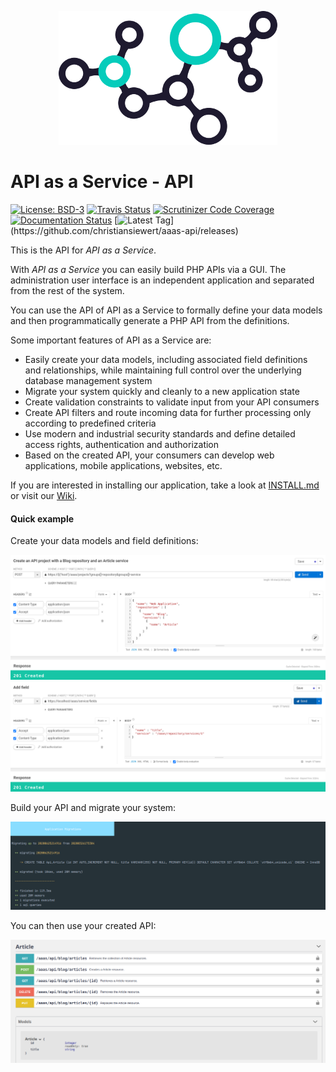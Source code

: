 <p align="center">
    <img src="https://raw.githubusercontent.com/christiansiewert/aaas-api/develop/docs/logo.png" alt="API as a Service" />
</p>

# API as a Service - API

[![License: BSD-3](https://img.shields.io/badge/License-BSD%203--Clause-blue.svg)](https://opensource.org/licenses/BSD-3-Clause)
[![Travis Status](https://img.shields.io/travis/christiansiewert/aaas-api.svg)](https://travis-ci.org/christiansiewert/aaas-api)
[![Scrutinizer Code Coverage](https://img.shields.io/scrutinizer/coverage/g/christiansiewert/aaas-api.svg)](https://scrutinizer-ci.com/g/christiansiewert/aaas-api)
[![Documentation Status](https://readthedocs.org/projects/aaas-api/badge/?version=latest)](https://aaas-api.readthedocs.io)
[![Latest Tag](https://img.shields.io/github/tag/christiansiewert/aaas-api.svg?)](https://github.com/christiansiewert/aaas-api/releases)

This is the API for _API as a Service_.

With _API as a Service_ you can easily build PHP APIs via a GUI. The administration user interface is an independent application and separated from the rest of the system. 

You can use the API of API as a Service to formally define your data models and then programmatically generate a PHP API from the definitions.

Some important features of API as a Service are:

 * Easily create your data models, including associated field definitions and relationships, while maintaining full control over the underlying database management system
 * Migrate your system quickly and cleanly to a new application state 
 * Create validation constraints to validate input from your API consumers
 * Create API filters and route incoming data for further processing only according to predefined criteria
 * Use modern and industrial security standards and define detailed access rights, authentication and authorization
 * Based on the created API, your consumers can develop web applications, mobile applications, websites, etc.
 
If you are interested in installing our application, take a look at [INSTALL.md] or visit our [Wiki].

#### Quick example

Create your data models and field definitions:

<img src="https://raw.githubusercontent.com/christiansiewert/aaas-api/develop/docs/images/quick_example_01.png" />

<img src="https://raw.githubusercontent.com/christiansiewert/aaas-api/develop/docs/images/quick_example_02.png" />

Build your API and migrate your system:

<img src="https://raw.githubusercontent.com/christiansiewert/aaas-api/develop/docs/images/quick_example_03.png" />

You can then use your created API:

<img src="https://raw.githubusercontent.com/christiansiewert/aaas-api/develop/docs/images/quick_example_04.png" />

[Wiki]: https://aaas-api.readthedocs.io
[INSTALL.md]: https://github.com/christiansiewert/aaas-api/blob/develop/INSTALL.md